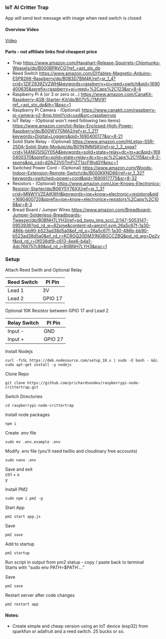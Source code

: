 ### IoT AI Critter Trap  
App will send text message with image when reed switch is closed

#### Overview Video
[Video](https://youtu.be/BctqOrvCoMQ)

#### Parts  - not affiliate links find cheapest price
- Trap
https://www.amazon.com/Havahart-Release-Squirrels-Chipmunks-Weasels/dp/B000BPAVCG?ref_=ast_slp_dp
- Reed Switch
https://www.amazon.com/DIYables-Magnetic-Arduino-ESP8266-Raspberry/dp/B0B3D7BM4K/ref=sr_1_4?crid=1ZIFZ839ZVZWH&keywords=raspberry+pi+reed+switch&qid=1690400635&sprefix=raspberry+pi+reed+%2Caps%2C123&sr=8-4
- Raspberry Pi 4 (or 3 or zero or...)
https://www.amazon.com/CanaKit-Raspberry-4GB-Starter-Kit/dp/B07V5JTMV9?ref_=ast_sto_dp&th=1&psc=1
- Raspberry Pi Camera - (Optional)
https://www.canakit.com/raspberry-pi-camera-v2-8mp.html?cid=usd&src=raspberrypi
- IoT Relay - (Optional won't need following two items)
https://www.amazon.com/Iot-Relay-Enclosed-High-Power-Raspberry/dp/B00WV7GMA2/ref=sr_1_21?keywords=Digital+Loggers&qid=1690400177&sr=8-21
- Solid State Relay - (Optional)
https://www.amazon.com/HiLetgo-SSR-25DA-Solid-State-Module/dp/B01N1MMSKI/ref=sr_1_2_sspa?crid=14ANG5ISGY05A&keywords=solid+state+relay+dc+to+ac&qid=1690400370&sprefix=solid+state+relay+dc+to+ac%2Caps%2C115&sr=8-2-spons&sp_csd=d2lkZ2V0TmFtZT1zcF9hdGY&psc=1
- Switched Power Cord - (Optional)
https://www.amazon.com/Woods-Indoor-Extension-Remote-Switch/dp/B000KKND86/ref=sr_1_32?keywords=switched+power+cord&qid=1690917775&sr=8-32
- Resistors - (Optional)
https://www.amazon.com/Joe-Knows-Electronics-Resistor-Starter/dp/B06Y5Y76XX/ref=sr_1_3?crid=MNWYVZEAIKWH&keywords=joe+know+electronic+resistors&qid=1690400720&sprefix=joe+know+electronice+resistors%2Caps%2C108&sr=8-3
- Bread Board / Jumper Wires
https://www.amazon.com/Breadboard-Jumper-Solderless-Breadboards-Tweezer/dp/B0BNH7LYH3/ref=pd_bxgy_img_sccl_2/147-5053147-0953936?pd_rd_w=82sme&content-id=amzn1.sym.26a5c67f-1a30-486b-bb90-b523ad38d5a0&pf_rd_p=26a5c67f-1a30-486b-bb90-b523ad38d5a0&pf_rd_r=KCRGQ20DM31NGBGCCZBQ&pd_rd_wg=Dp2yf&pd_rd_r=0f038df9-c613-4ee6-b4a1-4dc766757c89&pd_rd_i=B0BNH7LYH3&psc=1

### Setup  
Attach Reed Swith and Optional Relay

| Reed Switch  | PI  Pin  |
|--------------|----------|
|   Lead 1     | 3V       |
|   Lead 2     | GPIO 17  |

 Optional 10K Resistor between GPIO 17 and Lead 2

| Relay Switch | PI  Pin  |
|--------------|----------|
|   Input -    | GND      |
|   Input +    | GPIO 27  |


Install Nodejs
```
curl -fsSL https://deb.nodesource.com/setup_18.x | sudo -E bash - &&\
sudo apt-get install -y nodejs
```

Clone Repo  
```
git clone https://github.com/prichardsondev/raspberrypi-node-crittertrap.git
```

Switch Directories
```
cd raspberrypi-node-crittertrap
```

Install node packages 
```
npm i
```

Create .env file 
```
sudo mv .env.example .env
```

Modify .env file (you'll need twillio and cloudinary free accounts)
```
sudo nano .env
```

Save and exit  
ctrl + x  
y   

Install PM2
```
sudo npm i pm2 -g
```

Start App
```
pm2 start app.js
```
Save
```
pm2 save
```

Add to startup
```
pm2 startup
```

Run script in output from pm2 statup - copy / paste back to terminal  
Starts with "sudo env PATH=$PATH:..."  

Save
```
pm2 save
```

Restart server after code changes
```
pm2 restart app
```

#### Notes:
- Create simple and cheap version using an IoT device (esp32) from sparkfun or adafruit and a reed switch. 25 bucks or so.